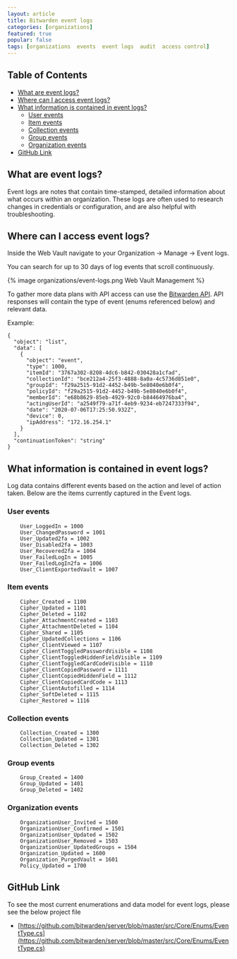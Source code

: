```yaml
---
layout: article
title: Bitwarden event logs
categories: [organizations]
featured: true
popular: false
tags: [organizations  events  event logs  audit  access control]
---
```


## Table of Contents

- [What are event logs?](#what-are-event-logs-)
- [Where can I access event logs?](#where-can-i-access-event-logs-)
- [What information is contained in event logs?](#what-information-is-contained-in-event-logs-)
  * [User events](#user-events)
  * [Item events](#item-events)
  * [Collection events](#collection-events)
  * [Group events](#group-events)
  * [Organization events](#organization-events)
- [GitHub Link](#github-link)

## What are event logs?

Event logs are notes that contain time-stamped, detailed information about what occurs within an organization. These logs are often used to research changes in credentials or configuration, and are also helpful with troubleshooting.

## Where can I access event logs?

Inside the Web Vault  navigate to your Organization &#8594; Manage &#8594; Event logs.

You can search for up to 30 days of log events that scroll continuously.

{% image organizations/event-logs.png Web Vault Management %}

To gather more data  plans with API access can use the [Bitwarden API](https://bitwarden.com/help/api/). API responses will contain the type of event (enums referenced below) and relevant data.

Example:
```
{
  "object": "list",
  "data": [
    {
      "object": "event",
      "type": 1000,
      "itemId": "3767a302-8208-4dc6-b842-030428a1cfad",
      "collectionId": "bce212a4-25f3-4888-8a0a-4c5736d851e0",
      "groupId": "f29a2515-91d2-4452-b49b-5e8040e6b0f4",
      "policyId": "f29a2515-91d2-4452-b49b-5e8040e6b0f4",
      "memberId": "e68b8629-85eb-4929-92c0-b84464976ba4",
      "actingUserId": "a2549f79-a71f-4eb9-9234-eb7247333f94",
      "date": "2020-07-06T17:25:50.932Z",
      "device": 0,
      "ipAddress": "172.16.254.1"
    }
  ],
  "continuationToken": "string"
}
```

## What information is contained in event logs?

Log data contains different events  based on the action and level of action taken. Below are the items currently captured in the Event logs.

### User events

        User_LoggedIn = 1000
        User_ChangedPassword = 1001
        User_Updated2fa = 1002
        User_Disabled2fa = 1003
        User_Recovered2fa = 1004
        User_FailedLogIn = 1005
        User_FailedLogIn2fa = 1006
        User_ClientExportedVault = 1007

### Item events

        Cipher_Created = 1100
        Cipher_Updated = 1101
        Cipher_Deleted = 1102
        Cipher_AttachmentCreated = 1103
        Cipher_AttachmentDeleted = 1104
        Cipher_Shared = 1105
        Cipher_UpdatedCollections = 1106
        Cipher_ClientViewed = 1107
        Cipher_ClientToggledPasswordVisible = 1108
        Cipher_ClientToggledHiddenFieldVisible = 1109
        Cipher_ClientToggledCardCodeVisible = 1110
        Cipher_ClientCopiedPassword = 1111
        Cipher_ClientCopiedHiddenField = 1112
        Cipher_ClientCopiedCardCode = 1113
        Cipher_ClientAutofilled = 1114
        Cipher_SoftDeleted = 1115
        Cipher_Restored = 1116

### Collection events
        Collection_Created = 1300
        Collection_Updated = 1301
        Collection_Deleted = 1302

### Group events

        Group_Created = 1400
        Group_Updated = 1401
        Group_Deleted = 1402

### Organization events

        OrganizationUser_Invited = 1500
        OrganizationUser_Confirmed = 1501
        OrganizationUser_Updated = 1502
        OrganizationUser_Removed = 1503
        OrganizationUser_UpdatedGroups = 1504
        Organization_Updated = 1600
        Organization_PurgedVault = 1601
        Policy_Updated = 1700

## GitHub Link

To see the most current enumerations and data model for event logs, please see the below project file

- [https://github.com/bitwarden/server/blob/master/src/Core/Enums/EventType.cs](https://github.com/bitwarden/server/blob/master/src/Core/Enums/EventType.cs)
